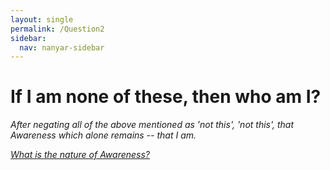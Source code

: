 ```yaml
---
layout: single
permalink: /Question2
sidebar:
  nav: nanyar-sidebar
---
```

# If I am none of these, then who am I?

_After negating all of the above mentioned as 'not this', 'not this', that Awareness which alone remains -- that I am._











[_What is the nature of Awareness?_](/Question3)


